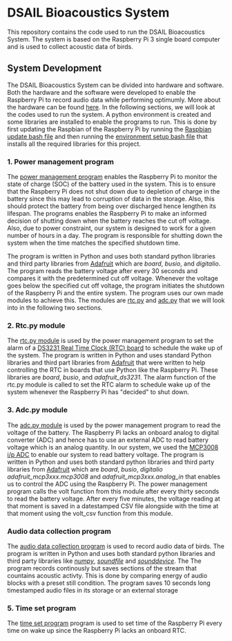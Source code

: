 # DSAIL Bioacoustics System
This repository contains the code used to run the DSAIL Bioacoustics System. The system is based on the Raspberry Pi 3 single board computer and is used to collect acoustic data of birds.

## System Development
The DSAIL Bioacoustics System can be divided into hardware and software. Both the hardware and the software were developed to enable the Raspberry Pi to record audio data while performing optimumly. More about the hardware can be found [here](https://dekut-dsail.github.io/assets/documents/technical-reports/bioacoustics/Kiarie-DSAIL-2020-001.pdf). In the following sections, we will look at the codes used to run the system. A python environment is created and some libraries are installed to enable the programs to run. This is done by first updating the Raspbian of the Raspberry Pi by running the [Raspbian update bash file](https://github.com/DeKUT-DSAIL/bioacoustics/blob/master/raspi-update-bash) and then running the [environment setup bash file](https://github.com/DeKUT-DSAIL/bioacoustics/blob/master/env-setup-bash) that installs all the required libraries for this project.

### 1. Power management program
The [power management program](https://github.com/DeKUT-DSAIL/bioacoustics/blob/master/power-management.py) enables the Raspberry Pi to monitor the state of charge (SOC) of the battery used in the system. This is to ensure that the Raspberry Pi does not shut down due to depletion of charge in the battery since this may lead to corruption of data in the storage. Also, this should protect the battery from being over discharged hence lengthen its lifespan. The programs enables the Raspberry Pi to make an informed decision of shutting down when the battery reaches the cut off voltage. Also, due to power constraint, our system is designed to work for a given number of hours in a day. The program is responsible for shutting down the system when the time matches the specified shutdown time.

The program is written in Python and uses both standard python libraries and third party libraries from [Adafruit](https://www.adafruit.com/) which are *board*, *busio*, and *digitalio*. The program reads the battery voltage after every 30 seconds and compares it with the predetermined cut off voltage. Whenever the voltage goes below the specified cut off voltage, the program initiates the shutdown of the Raspberry Pi and the entire system. The program uses our own made modules to achieve this. The modules are [rtc.py](https://github.com/DeKUT-DSAIL/bioacoustics/blob/master/rtc.py) and [adc.py](https://github.com/DeKUT-DSAIL/bioacoustics/blob/master/adc.py) that we will look into in the following two sections.

### 2. Rtc.py module
The [rtc.py module](https://github.com/DeKUT-DSAIL/bioacoustics/blob/master/rtc.py) is used by the power management program to set the alarm of a [DS3231 Real Time Clock (RTC) board](https://learn.adafruit.com/adafruit-ds3231-precision-rtc-breakout/overview) to schedule the wake up of the system. The program is written in Python and uses standard Python libraries and third part libraries from [Adafruit](https://www.adafruit.com/) that were written to help controlling the RTC in boards that use Python like the Raspberry Pi. These libraries are *board*, *busio*, and *adafruit_ds3231*. The alarm function of the rtc.py module is called to set the RTC alarm to schedule wake up of the system whenever the Raspberry Pi has "decided" to shut down.

### 3. Adc.py module
The [adc.py module](https://github.com/DeKUT-DSAIL/bioacoustics/blob/master/adc.py) is used by the power management program to read the voltage of the battery. The Raspberry Pi lacks an onboard analog to digital converter (ADC) and hence has to use an external ADC to read battery voltage which is an analog quantity. In our system, we used the [MCP3008 i/p ADC](https://learn.adafruit.com/raspberry-pi-analog-to-digital-converters/mcp3008) to enable our system to read battery voltage. The program is written in Python and uses both standard python libraries and third party libraries from [Adafruit](https://www.adafruit.com/) which are *board*, *busio*, *digitalio* *adafruit_mcp3xxx.mcp3008* and *adafruit_mcp3xxx.analog_in* that enables us to control the ADC using the Raspberry Pi. The power management program calls the volt function from this module after every thirty seconds to read the battery voltage. After every five minutes, the voltage reading at that moment is saved in a datestamped CSV file alongside with the time at that moment using the volt_csv function from this module.

### Audio data collection program
The [audio data collection program](https://github.com/DeKUT-DSAIL/bioacoustics/blob/master/audio_data_collection.py) is used to record audio data of birds. The program is written in Python and uses both standard python libraries and third party libraries like [*numpy*](https://numpy.org/), [*soundfile*](https://pypi.org/project/SoundFile/) and [*sounddevice*](https://www.sounddevices.com/). The The program records continously but saves sections of the stream that countains acoustic activty. This is done by comparing energy of audio blocks with a preset still condition. The program saves 10 seconds long timestamped audio files in its storage or an external storage

### 5. Time set program
The [time set program](https://github.com/DeKUT-DSAIL/bioacoustics/blob/master/time-set.py) program is  used to set time of the Raspberry Pi every time on wake up since the Raspberry Pi lacks an onboard RTC.
